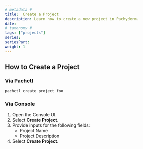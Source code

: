 ```yaml
---
# metadata # 
title:  Create a Project
description: Learn how to create a new project in Pachyderm.
date: 
# taxonomy #
tags: ["projects"]
series:
seriesPart:
weight: 1
---
```



## How to Create a Project

### Via Pachctl

```s
pachctl create project foo
```

### Via Console 

1. Open the Console UI.
2. Select **Create Project**.
3. Provide inputs for the following fields:
    - Project Name
    - Project Description
4. Select **Create Project**.
